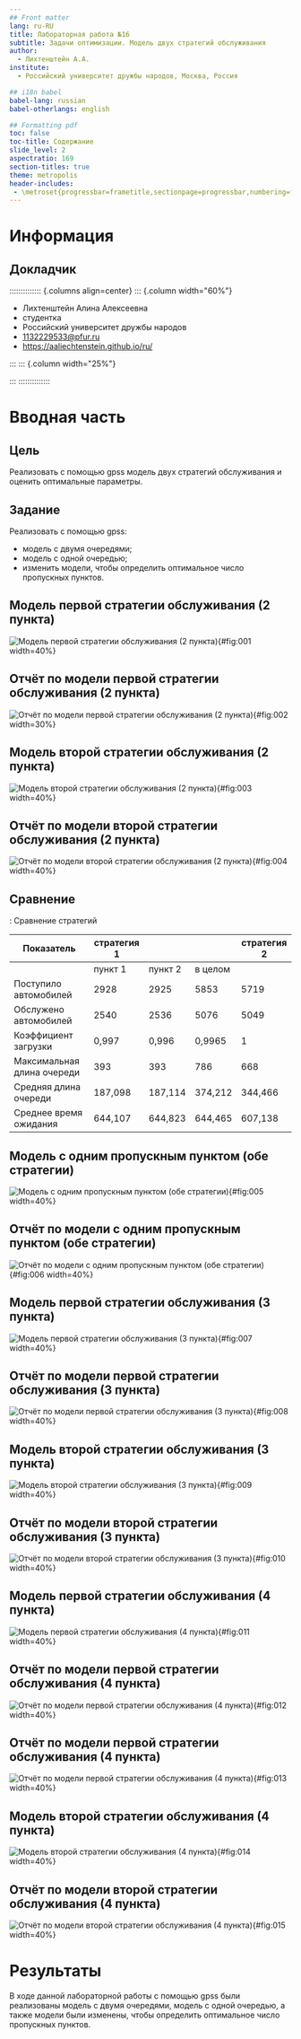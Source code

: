 ```yaml
---
## Front matter
lang: ru-RU
title: Лабораторная работа №16
subtitle: Задачи оптимизации. Модель двух стратегий обслуживания
author:
  - Лихтенштейн А.А.
institute:
  - Российский университет дружбы народов, Москва, Россия

## i18n babel
babel-lang: russian
babel-otherlangs: english

## Formatting pdf
toc: false
toc-title: Содержание
slide_level: 2
aspectratio: 169
section-titles: true
theme: metropolis
header-includes:
 - \metroset{progressbar=frametitle,sectionpage=progressbar,numbering=fraction}
---
```


# Информация

## Докладчик

:::::::::::::: {.columns align=center}
::: {.column width="60%"}

  * Лихтенштейн Алина Алексеевна
  * студентка
  * Российский университет дружбы народов
  * 1132229533@pfur.ru
  * <https://aaliechtenstein.github.io/ru/>

:::
::: {.column width="25%"}

:::
::::::::::::::

# Вводная часть

## Цель 

Реализовать с помощью gpss модель двух стратегий обслуживания и оценить оптимальные параметры.

## Задание

Реализовать с помощью gpss:

- модель с двумя очередями;
- модель с одной очередью;
- изменить модели, чтобы определить оптимальное число пропускных пунктов.

## Модель первой стратегии обслуживания (2 пункта)

![Модель первой стратегии обслуживания (2 пункта)](image/1.png){#fig:001 width=40%}

## Отчёт по модели первой стратегии обслуживания (2 пункта)

![Отчёт по модели первой стратегии обслуживания (2 пункта)](image/2.png){#fig:002 width=30%}


## Модель второй стратегии обслуживания (2 пункта)

![Модель второй стратегии обслуживания (2 пункта)](image/3.png){#fig:003 width=40%}

## Отчёт по модели второй стратегии обслуживания (2 пункта)

![Отчёт по модели второй стратегии обслуживания (2 пункта)](image/4.png){#fig:004 width=40%}

## Сравнение

: Сравнение стратегий

| Показатель                 | стратегия 1 |         |          |  стратегия 2 |
|----------------------------|-------------|---------|----------|--------------|
|                            | пункт 1     | пункт 2 | в целом  |              |
| Поступило автомобилей      | 2928        | 2925    | 5853     | 5719         |
| Обслужено автомобилей      | 2540        | 2536    | 5076     | 5049         |
| Коэффициент загрузки       | 0,997       | 0,996   | 0,9965   | 1            |
| Максимальная длина очереди | 393         | 393     | 786      | 668          |
| Средняя длина очереди      | 187,098     | 187,114 | 374,212  | 344,466      |
| Среднее время ожидания     | 644,107     | 644,823 | 644,465  | 607,138      |

## Модель с одним пропускным пунктом (обе стратегии)

![Модель с одним пропускным пунктом (обе стратегии)](image/5.png){#fig:005 width=40%}

## Отчёт по модели с одним пропускным пунктом (обе стратегии)

![Отчёт по модели с одним пропускным пунктом (обе стратегии)](image/6.png){#fig:006 width=40%}

## Модель первой стратегии обслуживания (3 пункта)

![Модель первой стратегии обслуживания (3 пункта)](image/7.png){#fig:007 width=40%}

## Отчёт по модели первой стратегии обслуживания (3 пункта)

![Отчёт по модели первой стратегии обслуживания (3 пункта)](image/8.png){#fig:008 width=40%}

## Модель второй стратегии обслуживания (3 пункта)

![Модель второй стратегии обслуживания (3 пункта)](image/9.png){#fig:009 width=40%}

## Отчёт по модели второй стратегии обслуживания (3 пункта)

![Отчёт по модели второй стратегии обслуживания (3 пункта)](image/10.png){#fig:010 width=40%}

## Модель первой стратегии обслуживания (4 пункта)

![Модель первой стратегии обслуживания (4 пункта)](image/11.png){#fig:011 width=40%}

## Отчёт по модели первой стратегии обслуживания (4 пункта)

![Отчёт по модели первой стратегии обслуживания (4 пункта)](image/12.png){#fig:012 width=40%}

## Отчёт по модели первой стратегии обслуживания (4 пункта)

![Отчёт по модели первой стратегии обслуживания (4 пункта)](image/13.png){#fig:013 width=40%}

## Модель второй стратегии обслуживания (4 пункта)

![Модель второй стратегии обслуживания (4 пункта)](image/14.png){#fig:014 width=40%}

## Отчёт по модели второй стратегии обслуживания (4 пункта)

![Отчёт по модели второй стратегии обслуживания (4 пункта)](image/15.png){#fig:015 width=40%}


# Результаты

В ходе данной лабораторной работы с помощью gpss были реализованы модель с двумя очередями, модель с одной очередью, а также модели были изменены, чтобы определить оптимальное число пропускных пунктов.

